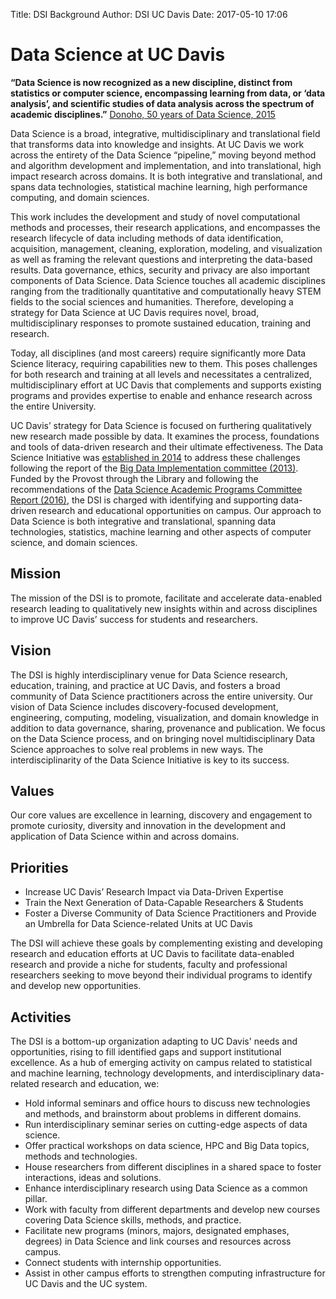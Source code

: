Title: DSI Background 
Author: DSI UC Davis
Date: 2017-05-10 17:06

# Data Science at UC Davis

**“Data Science is now recognized as a new discipline, distinct from statistics or computer science, encompassing learning from data, or ‘data analysis’, and scientific studies of data analysis across the spectrum of academic disciplines.”** [Donoho, 50 years of Data Science, 2015](http://courses.csail.mit.edu/18.337/2015/docs/50YearsDataScience.pdf)

Data Science is a broad, integrative, multidisciplinary and translational field that transforms data into knowledge and insights. At UC Davis we work across the entirety of the Data Science “pipeline,” moving beyond method and algorithm development and implementation, and into translational, high impact research across domains. It is both integrative and translational, and spans data technologies, statistical machine learning, high performance computing, and domain sciences.

This work includes the development and study of novel computational methods and processes, their research applications, and encompasses the research lifecycle of data including methods of data identification, acquisition, management, cleaning, exploration, modeling, and visualization as well as framing the relevant questions and interpreting the data-based results. Data governance, ethics, security and privacy are also important components of Data Science. Data Science touches all academic disciplines ranging from the traditionally quantitative and computationally heavy STEM fields to the social sciences and humanities. Therefore, developing a strategy for Data Science at UC Davis requires novel, broad, multidisciplinary responses to promote sustained education, training and research.

Today, all disciplines (and most careers) require significantly more Data Science literacy, requiring capabilities new to them. This poses challenges for both research and training at all levels and necessitates a centralized, multidisciplinary effort at UC Davis that complements and supports existing programs and provides expertise to enable and enhance research across the entire University. 

UC Davis’ strategy for Data Science is focused on furthering qualitatively new research made possible by data. It examines the process, foundations and tools of data-driven research and their ultimate effectiveness. The Data Science Initiative was [established in 2014](http://dsi.ucdavis.edu.Data_Science_Initiative_Implementation_2014.pdf) to address these challenges following the report of the [Big Data Implementation committee (2013)](http://provost.ucdavis.edu/local_resources/docs/Big%20Data%20Report.pdf). Funded by the Provost through the Library and following the recommendations of the [Data Science Academic Programs Committee Report (2016)](http://dsi.ucdavis.edu/Data_Science_Academic_Programs_Committee_Final_Report_2016.pdf), the DSI is charged with identifying and supporting data-driven research and educational opportunities on campus. Our approach to Data Science is both integrative and translational, spanning data technologies, statistics, machine learning and other aspects of computer science, and domain sciences.

## Mission
The mission of the DSI is to promote, facilitate and accelerate data-enabled research leading to qualitatively new insights within and across disciplines to improve UC Davis’ success for students and researchers.  

## Vision
The DSI is highly interdisciplinary venue for Data Science research, education, training, and practice at UC Davis, and fosters a broad community of Data Science practitioners across the entire university. Our vision of Data Science includes discovery-focused development, engineering, computing, modeling, visualization, and domain knowledge in addition to data governance, sharing, provenance and publication. We focus on the Data Science process, and on bringing novel multidisciplinary Data Science approaches to solve real problems in new ways. The interdisciplinarity of the Data Science Initiative is key to its success.  

## Values
 Our core values are excellence in learning, discovery and engagement to promote curiosity, diversity and innovation in the development and application of Data Science within and across domains.

## Priorities
* Increase UC Davis’ Research Impact via Data-Driven Expertise
* Train the Next Generation of Data-Capable Researchers & Students
* Foster a Diverse Community of Data Science Practitioners and Provide an Umbrella for Data Science-related Units at UC Davis

The DSI will achieve these goals by complementing existing and developing research and education efforts at UC Davis
to facilitate data-enabled research and provide a niche for students,
faculty and professional researchers seeking to move beyond their individual
programs to identify and develop new opportunities.

## Activities
The DSI is a bottom-up organization adapting to UC Davis' needs and
opportunities, rising to fill identified gaps and support institutional
excellence. As a hub of emerging activity on campus related to statistical and
machine learning, technology developments, and interdisciplinary data-related
research and education, we:

* Hold informal seminars and office hours to discuss new technologies and methods, and
  brainstorm about problems in different domains.
* Run interdisciplinary seminar series on cutting-edge aspects of data
  science.
* Offer practical workshops on data science, HPC and Big Data topics, methods
  and technologies.
* House researchers from different disciplines in a shared space to foster
  interactions, ideas and solutions.
* Enhance interdisciplinary research using Data Science as a common pillar.
* Work with faculty from different departments and develop new courses covering
  Data Science skills, methods, and practice.
* Facilitate new programs (minors, majors, designated emphases, degrees) in
  Data Science and link courses and resources across campus.
* Connect students with internship opportunities.
* Assist in other campus efforts to strengthen computing infrastructure for UC
  Davis and the UC system.